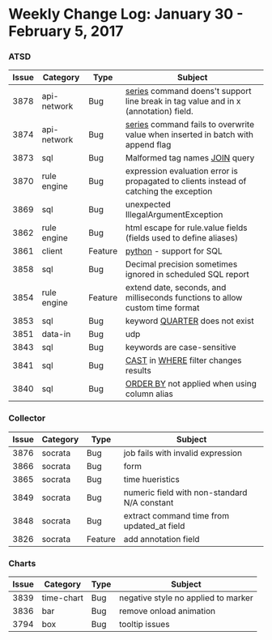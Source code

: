 Weekly Change Log: January 30 - February 5, 2017
================================================

### ATSD

| Issue| Category    | Type    | Subject                                                                              |
|------|-------------|---------|--------------------------------------------------------------------------------------| 
| 3878 | api-network | Bug     | [series](/api/network/series.md#series-command) command doens't support line break in tag value and in x (annotation) field.     |
| 3874 | api-network | Bug     | [series](/api/network/series.md#series-command) command fails to overwrite value when inserted in batch with append flag            | 
| 3873 | sql         | Bug     | Malformed tag names [JOIN](/api/sql#joins) query                                                                  | 
| 3870 | rule engine | Bug     | expression evaluation error is propagated to clients instead of catching the exception  | 
| 3869 | sql         | Bug     | unexpected IllegalArgumentException                                                             | 
| 3862 | rule engine | Bug     | html escape for rule.value fields (fields used to define aliases)                       | 
| 3861 | client      | Feature | [python](https://github.com/axibase/atsd-api-python#sql-queries) - support for SQL                                                                 | 
| 3858 | sql         | Bug     | Decimal precision sometimes ignored in scheduled SQL report                                     | 
| 3854 | rule engine | Feature | extend date, seconds, and milliseconds functions to allow custom time format            | 
| 3853 | sql         | Bug     | keyword [QUARTER](/api/data/series/time-unit.md#time-unit) does not exist                                                                  | 
| 3851 | data-in     | Bug     | udp                                                                                | 
| 3843 | sql         | Bug     | keywords are case-sensitive                                                                     | 
| 3841 | sql         | Bug     | [CAST](/api/sql#cast) in [WHERE](/api/sql#where-clause) filter changes results                                                            | 
| 3840 | sql         | Bug     | [ORDER BY](/api/sql#ordering-1) not applied when using column alias                                                    | 

### Collector

| Issue| Category    | Type    | Subject                                                                              |
|------|-------------|---------|--------------------------------------------------------------------------------------|
| 3876 | socrata     | Bug     | job fails with invalid expression                                                           |
| 3866 | socrata     | Bug     | form                                                                                        |
| 3865 | socrata     | Bug     | time hueristics                                                                             |
| 3849 | socrata     | Bug     | numeric field with non-standard N/A constant                                        |
| 3848 | socrata     | Bug     | extract command time from updated_at field                                                  | 
| 3826 | socrata     | Feature | add annotation field                                                                    | 

### Charts

| Issue| Category    | Type    | Subject                                                                              |
|------|-------------|---------|--------------------------------------------------------------------------------------| 
| 3839 | time-chart  | Bug     | negative style no applied to marker                                                      | 
| 3836 | bar         | Bug     | remove onload animation                                                         | 
| 3794 | box         | Bug     | tooltip issues                                                                                  | 